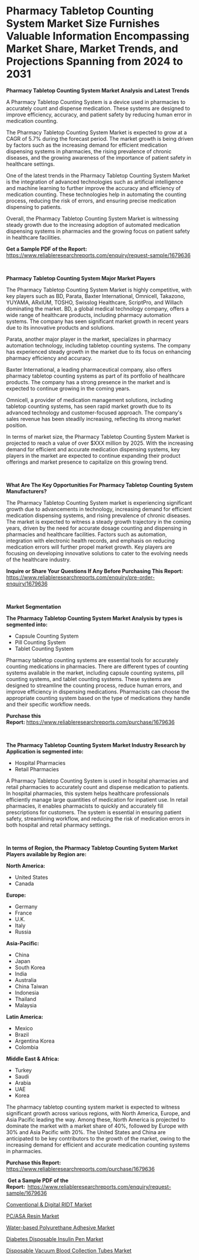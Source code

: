 <p><h1>Pharmacy Tabletop Counting System Market Size Furnishes Valuable Information Encompassing Market Share, Market Trends, and Projections Spanning from 2024 to 2031</h1></p><p><strong>Pharmacy Tabletop Counting System Market Analysis and Latest Trends</strong></p>
<p><p>A Pharmacy Tabletop Counting System is a device used in pharmacies to accurately count and dispense medication. These systems are designed to improve efficiency, accuracy, and patient safety by reducing human error in medication counting. </p><p>The Pharmacy Tabletop Counting System Market is expected to grow at a CAGR of 5.7% during the forecast period. The market growth is being driven by factors such as the increasing demand for efficient medication dispensing systems in pharmacies, the rising prevalence of chronic diseases, and the growing awareness of the importance of patient safety in healthcare settings.</p><p>One of the latest trends in the Pharmacy Tabletop Counting System Market is the integration of advanced technologies such as artificial intelligence and machine learning to further improve the accuracy and efficiency of medication counting. These technologies help in automating the counting process, reducing the risk of errors, and ensuring precise medication dispensing to patients.</p><p>Overall, the Pharmacy Tabletop Counting System Market is witnessing steady growth due to the increasing adoption of automated medication dispensing systems in pharmacies and the growing focus on patient safety in healthcare facilities.</p></p>
<p><strong>Get a Sample PDF of the Report:&nbsp;</strong> <a href="https://www.reliableresearchreports.com/enquiry/request-sample/1679636">https://www.reliableresearchreports.com/enquiry/request-sample/1679636</a></p>
<p>&nbsp;</p>
<p><strong>Pharmacy Tabletop Counting System Major Market Players</strong></p>
<p><p>The Pharmacy Tabletop Counting System Market is highly competitive, with key players such as BD, Parata, Baxter International, Omnicell, Takazono, YUYAMA, ARxIUM, TOSHO, Swisslog Healthcare, ScriptPro, and Willach dominating the market. BD, a global medical technology company, offers a wide range of healthcare products, including pharmacy automation systems. The company has seen significant market growth in recent years due to its innovative products and solutions.</p><p>Parata, another major player in the market, specializes in pharmacy automation technology, including tabletop counting systems. The company has experienced steady growth in the market due to its focus on enhancing pharmacy efficiency and accuracy.</p><p>Baxter International, a leading pharmaceutical company, also offers pharmacy tabletop counting systems as part of its portfolio of healthcare products. The company has a strong presence in the market and is expected to continue growing in the coming years.</p><p>Omnicell, a provider of medication management solutions, including tabletop counting systems, has seen rapid market growth due to its advanced technology and customer-focused approach. The company's sales revenue has been steadily increasing, reflecting its strong market position.</p><p>In terms of market size, the Pharmacy Tabletop Counting System Market is projected to reach a value of over $XXX million by 2025. With the increasing demand for efficient and accurate medication dispensing systems, key players in the market are expected to continue expanding their product offerings and market presence to capitalize on this growing trend.</p></p>
<p>&nbsp;</p>
<p><strong>What Are The Key Opportunities For Pharmacy Tabletop Counting System Manufacturers?</strong></p>
<p><p>The Pharmacy Tabletop Counting System market is experiencing significant growth due to advancements in technology, increasing demand for efficient medication dispensing systems, and rising prevalence of chronic diseases. The market is expected to witness a steady growth trajectory in the coming years, driven by the need for accurate dosage counting and dispensing in pharmacies and healthcare facilities. Factors such as automation, integration with electronic health records, and emphasis on reducing medication errors will further propel market growth. Key players are focusing on developing innovative solutions to cater to the evolving needs of the healthcare industry.</p></p>
<p><strong>Inquire or Share Your Questions If Any Before Purchasing This Report:</strong> <a href="https://www.reliableresearchreports.com/enquiry/pre-order-enquiry/1679636">https://www.reliableresearchreports.com/enquiry/pre-order-enquiry/1679636</a></p>
<p>&nbsp;</p>
<p><strong>Market Segmentation</strong></p>
<p><strong>The Pharmacy Tabletop Counting System Market Analysis by types is segmented into:</strong></p>
<p><ul><li>Capsule Counting System</li><li>Pill Counting System</li><li>Tablet Counting System</li></ul></p>
<p><p>Pharmacy tabletop counting systems are essential tools for accurately counting medications in pharmacies. There are different types of counting systems available in the market, including capsule counting systems, pill counting systems, and tablet counting systems. These systems are designed to streamline the counting process, reduce human errors, and improve efficiency in dispensing medications. Pharmacists can choose the appropriate counting system based on the type of medications they handle and their specific workflow needs.</p></p>
<p><strong>Purchase this Report:&nbsp;</strong><a href="https://www.reliableresearchreports.com/purchase/1679636">https://www.reliableresearchreports.com/purchase/1679636</a></p>
<p>&nbsp;</p>
<p><strong>The Pharmacy Tabletop Counting System Market Industry Research by Application is segmented into:</strong></p>
<p><ul><li>Hospital Pharmacies</li><li>Retail Pharmacies</li></ul></p>
<p><p>A Pharmacy Tabletop Counting System is used in hospital pharmacies and retail pharmacies to accurately count and dispense medication to patients. In hospital pharmacies, this system helps healthcare professionals efficiently manage large quantities of medication for inpatient use. In retail pharmacies, it enables pharmacists to quickly and accurately fill prescriptions for customers. The system is essential in ensuring patient safety, streamlining workflow, and reducing the risk of medication errors in both hospital and retail pharmacy settings.</p></p>
<p>&nbsp;</p>
<p><strong>In terms of Region, the Pharmacy Tabletop Counting System Market Players available by Region are:</strong></p>
<p>
    <p> <strong> North America: </strong>
        <ul>
            <li>United States</li>
            <li>Canada</li>
        </ul>
        </p> 
    <p> <strong> Europe: </strong>
        <ul>
            <li>Germany</li>
            <li>France</li>
            <li>U.K.</li>
            <li>Italy</li>
            <li>Russia</li>
        </ul>
        </p> 
    <p> <strong> Asia-Pacific: </strong>
        <ul>
            <li>China</li>
            <li>Japan</li>
            <li>South Korea</li>
            <li>India</li>
            <li>Australia</li>
            <li>China Taiwan</li>
            <li>Indonesia</li>
            <li>Thailand</li>
            <li>Malaysia</li>
        </ul>
        </p> 
    <p> <strong> Latin America: </strong>
        <ul>
            <li>Mexico</li>
            <li>Brazil</li>
            <li>Argentina Korea</li>
            <li>Colombia</li>
        </ul>
        </p> 
    <p> <strong> Middle East & Africa: </strong>
        <ul>
            <li>Turkey</li>
            <li>Saudi</li>
            <li>Arabia</li>
            <li>UAE</li>
            <li>Korea</li>
        </ul>
    </p>
    </p>
<p><p>The pharmacy tabletop counting system market is expected to witness significant growth across various regions, with North America, Europe, and Asia Pacific leading the way. Among these, North America is projected to dominate the market with a market share of 40%, followed by Europe with 30% and Asia Pacific with 20%. The United States and China are anticipated to be key contributors to the growth of the market, owing to the increasing demand for efficient and accurate medication counting systems in pharmacies.</p></p>
<p><strong>Purchase this Report: </strong><a href="https://www.reliableresearchreports.com/purchase/1679636">https://www.reliableresearchreports.com/purchase/1679636</a></p>
<p>&nbsp;<strong>Get a Sample PDF of the Report:&nbsp;&nbsp;</strong><a href="https://www.reliableresearchreports.com/enquiry/request-sample/1679636">https://www.reliableresearchreports.com/enquiry/request-sample/1679636</a></p>
<p><strong></strong></p>
<p><p><a href="https://github.com/lababdou/Market-Research-Report-List-2/blob/main/conventional-digital-ridt-market.md">Conventional & Digital RIDT Market</a></p><p><a href="https://issuu.com/reportprime-2/docs/pcasa-resin-market-size-2030.pptx">PC/ASA Resin Market</a></p><p><a href="https://issuu.com/reportprime-2/docs/water-based-polyurethane-adhesive-market-size-2030">Water-based Polyurethane Adhesive Market</a></p><p><a href="https://github.com/Chiragrp22/Market-Research-Report-List-3/blob/main/diabetes-disposable-insulin-pen-market.md">Diabetes Disposable Insulin Pen Market</a></p><p><a href="https://github.com/derrinmiltonellis35gcl/Market-Research-Report-List-1/blob/main/disposable-vacuum-blood-collection-tubes-market.md">Disposable Vacuum Blood Collection Tubes Market</a></p></p>